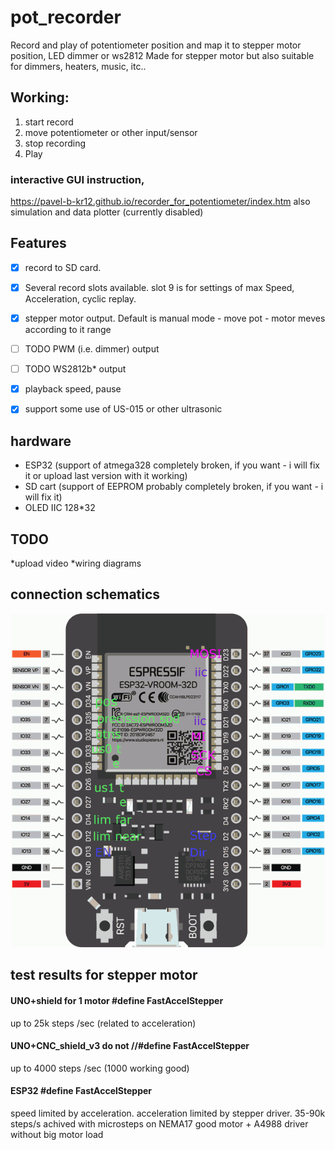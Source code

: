 # pot_recorder
Record and play of potentiometer position and map  it to stepper motor position, LED dimmer or ws2812 
Made for stepper motor but also suitable for dimmers, heaters, music, itc..

## Working:
1. start record
2. move potentiometer or other input/sensor
3. stop recording 
4. Play
### interactive GUI instruction,
<https://pavel-b-kr12.github.io/recorder_for_potentiometer/index.htm>
also  simulation and data plotter (currently disabled)

## Features
- [x] record to SD card.
- [x] Several record slots available. slot 9 is for settings of max Speed, Acceleration, cyclic replay.
- [x] stepper motor output. Default is manual mode - move pot - motor meves according to it range
- [ ] TODO PWM (i.e. dimmer) output
- [ ] TODO WS2812b* output

- [x] playback speed, pause 
- [x] support some use of US-015 or other ultrasonic 

## hardware
* ESP32 (support of atmega328 completely broken, if you want - i will fix it or upload last version with it working)
* SD cart (support of EEPROM probably completely broken, if you want - i will fix it)
* OLED IIC 128*32

## TODO
*upload video
*wiring diagrams

## connection schematics
![ESP32](ESP32_pin_v0.51.png)

## test results for stepper motor
#### UNO+shield for 1 motor #define FastAccelStepper

up to 25k steps /sec (related to acceleration)


#### UNO+CNC_shield_v3  do not //#define FastAccelStepper

up to 4000 steps /sec (1000 working good)


#### ESP32 #define FastAccelStepper
speed limited by acceleration.  acceleration limited by stepper driver. 35-90k steps/s achived with microsteps on NEMA17 good motor + A4988 driver without big motor load






